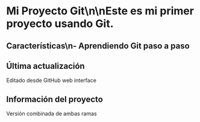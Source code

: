 # Mi Proyecto Git\n\nEste es mi primer proyecto usando Git.
## Características\n- Aprendiendo Git paso a paso
## Última actualización
Editado desde GitHub web interface
## Información del proyecto
Versión combinada de ambas ramas
